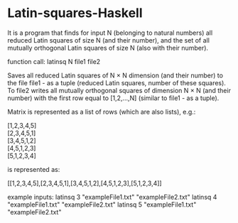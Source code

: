 # Latin-squares-Haskell
It is a program that finds for input N (belonging to natural numbers) all reduced Latin squares of size N (and their number), and the set of all mutually orthogonal Latin squares of size N (also with their number).

function call: latinsq N file1 file2

Saves all reduced Latin squares of N × N dimension (and their number) to the file file1 - as a tuple (reduced Latin squares, number of these squares).
To file2 writes all mutually orthogonal squares of dimension N × N (and their number) with the first row equal to [1,2,...,N] (similar to file1 - as a tuple).


Matrix is represented as a list of rows (which are also lists), e.g.:

[1,2,3,4,5]\
[2,3,4,5,1]\
[3,4,5,1,2]\
[4,5,1,2,3]\
[5,1,2,3,4]

is represented as:

[[1,2,3,4,5],[2,3,4,5,1],[3,4,5,1,2],[4,5,1,2,3],[5,1,2,3,4]]


example inputs:
latinsq 3 "exampleFile1.txt" "exampleFile2.txt"
latinsq 4 "exampleFile1.txt" "exampleFile2.txt"
latinsq 5 "exampleFile1.txt" "exampleFile2.txt"
